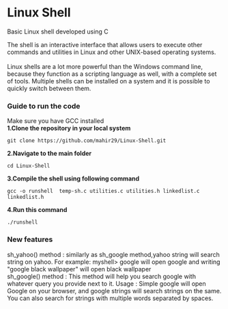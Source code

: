 
# Linux Shell
Basic Linux shell developed using C

The shell is an interactive interface that allows users to execute other commands and utilities in Linux and other UNIX-based operating systems.<br/><br/>
Linux shells are a lot more powerful than the Windows command line, because they function as a scripting language as well, with a complete set of tools. Multiple shells can be installed on a system and it is possible to quickly switch between them. <br/>


### Guide to run the code

Make sure you have GCC installed<br/>
**1.Clone the repository in your local system**
```
git clone https://github.com/mahir29/Linux-Shell.git
```

**2.Navigate to the main folder**
```
cd Linux-Shell
```

**3.Compile the shell using following command**
```
gcc -o runshell  temp-sh.c utilities.c utilities.h linkedlist.c linkedlist.h
```

**4.Run this command**

```
./runshell
```

### New features
sh_yahoo() method : similarly as sh_google method,yahoo string will search string on yahoo. For example: myshell> google will open google and writing "google black wallpaper" will open black wallpaper<br/>
sh_google() method : This method will help you search google with whatever query you provide next to it. Usage : Simple google will open Google on your browser, and google strings will search strings on the same. You can also search for strings with multiple words separated by spaces.<br/>

